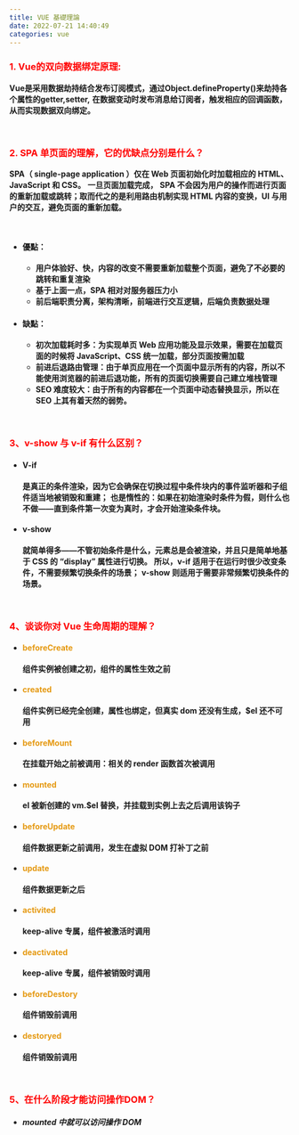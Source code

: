 ```yaml
---
title: VUE 基礎理論
date: 2022-07-21 14:40:49
categories: vue
---
```


### <font color='red'>1. Vue的双向数据绑定原理:</font>
   **Vue是采用数据劫持结合发布订阅模式，通过Object.defineProperty()来劫持各个属性的getter,setter,**
   **在数据变动时发布消息给订阅者，触发相应的回调函数，从而实现数据双向绑定。**

<br>

### <font color='red'>2. SPA 单页面的理解，它的优缺点分别是什么？</font>
   **SPA（ single-page application ）仅在 Web 页面初始化时加载相应的 HTML、JavaScript 和 CSS。**
   **一旦页面加载完成，**
   **SPA 不会因为用户的操作而进行页面的重新加载或跳转；取而代之的是利用路由机制实现 HTML 内容的变换，UI 与用户的交互，避免页面的重新加载。**

<br>

+ #### **優點：**
	+ **用户体验好、快，内容的改变不需要重新加载整个页面，避免了不必要的跳转和重复渲染**
	+ **基于上面一点，SPA 相对对服务器压力小**
	+ **前后端职责分离，架构清晰，前端进行交互逻辑，后端负责数据处理**

+ #### **缺點：**
	+ **初次加载耗时多：为实现单页 Web 应用功能及显示效果，需要在加载页面的时候将 JavaScript、CSS 统一加载，部分页面按需加载**
	+ **前进后退路由管理：由于单页应用在一个页面中显示所有的内容，所以不能使用浏览器的前进后退功能，所有的页面切换需要自己建立堆栈管理**
	+ **SEO 难度较大：由于所有的内容都在一个页面中动态替换显示，所以在 SEO 上其有着天然的弱势。**

<br>

### <font color='red'>3、v-show 与 v-if 有什么区别？</font>

+ #### **V-if**
   **是真正的条件渲染，因为它会确保在切换过程中条件块内的事件监听器和子组件适当地被销毁和重建；**
   **也是惰性的：如果在初始渲染时条件为假，则什么也不做——直到条件第一次变为真时，才会开始渲染条件块。**
+ #### **v-show**
   **就简单得多——不管初始条件是什么，元素总是会被渲染，并且只是简单地基于 CSS 的 “display” 属性进行切换。**
   **所以，v-if 适用于在运行时很少改变条件，不需要频繁切换条件的场景；**
   **v-show 则适用于需要非常频繁切换条件的场景。**

<br>

### <font color='red'>4、谈谈你对 Vue 生命周期的理解？</font>

+  #### **<font color='e59911' >beforeCreate</font>**
	**组件实例被创建之初，组件的属性生效之前**
+  #### **<font color='e59911' >created</font>**
	**组件实例已经完全创建，属性也绑定，但真实 dom 还没有生成，$el 还不可用**
+  #### **<font color='e59911' >beforeMount</font>**
	**在挂载开始之前被调用：相关的 render 函数首次被调用**
+  #### **<font color='e59911' >mounted</font>**
	**el 被新创建的 vm.$el 替换，并挂载到实例上去之后调用该钩子**
+  #### **<font color='e59911' >beforeUpdate</font>**
	**组件数据更新之前调用，发生在虚拟 DOM 打补丁之前**
+  #### **<font color='e59911' >update</font>**
	**组件数据更新之后**
+  #### **<font color='e59911' >activited</font>**
	**keep-alive 专属，组件被激活时调用**
+  #### **<font color='e59911' >deactivated</font>**
	**keep-alive 专属，组件被销毁时调用**
+  #### **<font color='e59911' >beforeDestory</font>**
	**组件销毁前调用**
+  #### **<font color='e59911' >destoryed</font>**
	**组件销毁前调用**

<br>

### <font color='red'>5、在什么阶段才能访问操作DOM？</font>

+ ##### **mounted 中就可以访问操作 DOM**